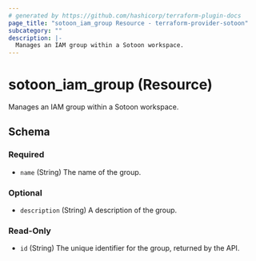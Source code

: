 ```yaml
---
# generated by https://github.com/hashicorp/terraform-plugin-docs
page_title: "sotoon_iam_group Resource - terraform-provider-sotoon"
subcategory: ""
description: |-
  Manages an IAM group within a Sotoon workspace.
---
```


# sotoon_iam_group (Resource)

Manages an IAM group within a Sotoon workspace.



<!-- schema generated by tfplugindocs -->
## Schema

### Required

- `name` (String) The name of the group.

### Optional

- `description` (String) A description of the group.

### Read-Only

- `id` (String) The unique identifier for the group, returned by the API.
